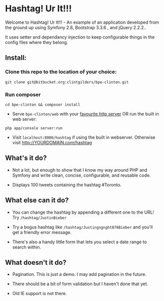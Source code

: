 Hashtag! Ur It!!!
========================

Welcome to Hashtag! Ur It!!! - An example of an application developed from the ground up using Symfony 2.8, Bootstrap 3.3.6 , and jQuery 2.2.2..  

It uses setter and dependancy injection to keep configurable things in the config files where they belong.

Install:
--------

### Clone this repo to the location of your choice:

`git clone git@bitbucket.org:clintgilders/bpe-clinton.git`

### Run composer

`cd bpe-clinton && composer install`

  * Serve `bpe-clinton/web` with your [favourite http server](http://symfony.com/doc/current/cookbook/configuration/web_server_configuration.html) OR run the built in web server:

`php app/console server:run` 

  * Visit `localhost:8000/hashtag` if using the built in webserver.  Otherwise visit http://YOURDOMAIN.com/hashtag

What's it do?
--------------
  
  * Not a lot, but enough to show that I know my way around PHP and Symfony and write clean, concise, configurable, and reusable code.

  * Displays 100 tweets containing the hashtag #Toronto.

What else can it do?
--------------------
  
  * You can change the hashtag by appending a different one to the URL! Try `/hashtag/JustinBieber`

  * Try a bogus hashtag like `/hashtag/Justingngnght876Bieber` and you'll get a friendly error message.

  * There's also a handy little form that lets you select a date range to search within.

What doesn't it do?
-------------------

  * Pagination.  This is just a demo.  I may add pagination in the future.

  * There should be a bit of form validation but I haven't done that yet.

  * Old IE support is not there.  
  

